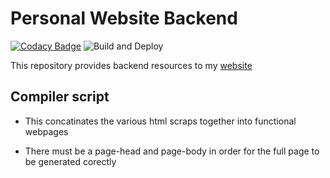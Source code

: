 # Personal Website Backend

[![Codacy Badge](https://api.codacy.com/project/badge/Grade/b2bb992c2e4e46b1b789632ba73210f7)](https://app.codacy.com/manual/sww1235/Personal_Website?utm_source=github.com&utm_medium=referral&utm_content=sww1235/Personal_Website&utm_campaign=Badge_Grade_Dashboard)
![Build and Deploy](https://github.com/sww1235/Personal_Website/workflows/Build%20and%20Deploy/badge.svg)

This repository provides backend resources to my [website](http://sww1235.github.io/index.html)

## Compiler script

-   This concatinates the various html scraps together into functional webpages

-   There must be a page-head and page-body in order for the full page to be
generated corectly
